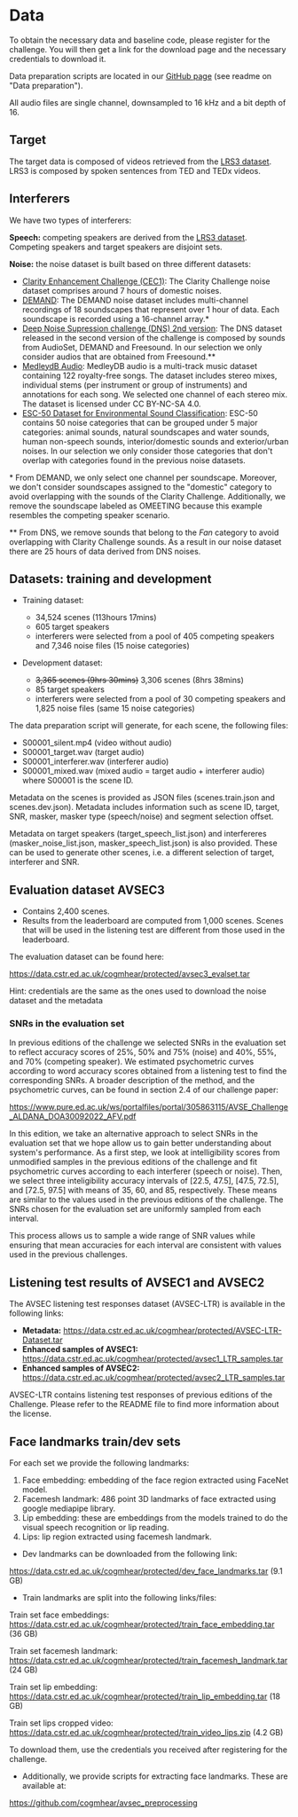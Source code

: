 # Data

To obtain the necessary data and baseline code, please register for the challenge. You will then get a link for the download page and the necessary credentials to download it.

Data preparation scripts are located in our [GitHub page](https://github.com/cogmhear/avse_challenge) (see readme on "Data preparation").

All audio files are single channel, downsampled to 16 kHz and a bit depth of 16.

## Target

The target data is composed of videos retrieved from the [LRS3 dataset](https://mm.kaist.ac.kr/datasets/lip_reading/). LRS3 is composed by spoken sentences from TED and TEDx videos. 

## Interferers

We have two types of interferers:

**Speech:** competing speakers are derived from the [LRS3 dataset](https://mm.kaist.ac.kr/datasets/lip_reading/). Competing speakers and target speakers are disjoint sets.

**Noise:** the noise dataset is built based on three different datasets:

- [Clarity Enhancement Challenge (CEC1)](https://github.com/claritychallenge/clarity/tree/main/recipes/cec1): The Clarity Challenge noise dataset comprises around 7 hours of domestic noises. 
- [DEMAND](https://zenodo.org/record/1227121#.YpZHLRPMLPY): The DEMAND noise dataset includes multi-channel recordings of 18 soundscapes that represent over 1 hour of data. Each soundscape is recorded using a 16-channel array.\*
- [Deep Noise Supression challenge (DNS) 2nd version](https://github.com/microsoft/DNS-Challenge): The DNS dataset released in the second version of the challenge is composed by sounds from AudioSet, DEMAND and Freesound. In our selection we only consider audios that are obtained from Freesound.\*\* 
- [MedleydB Audio](https://medleydb.weebly.com/): MedleyDB audio is a multi-track music dataset containing 122 royalty-free songs. The dataset includes stereo mixes, individual stems (per instrument or group of instruments) and annotations for each song. We selected one channel of each stereo mix. The dataset is licensed under CC BY-NC-SA 4.0. 
- [ESC-50 Dataset for Environmental Sound Classification](https://github.com/karolpiczak/ESC-50): ESC-50 contains 50 noise categories that can be grouped under 5 major categories: animal sounds, natural soundscapes and water sounds, human non-speech sounds, interior/domestic sounds and exterior/urban noises. In our selection we only consider those categories that don't overlap with categories found in the previous noise datasets. 


\* From DEMAND, we only select one channel per soundscape. Moreover, we don't consider soundscapes assigned to the "domestic" category to avoid overlapping with the sounds of the Clarity Challenge. Additionally, we remove the soundscape labeled as OMEETING because this example resembles the competing speaker scenario. 

\*\* From DNS, we remove sounds that belong to the *Fan* category to avoid overlapping with Clarity Challenge sounds. As a result in our noise dataset there are 25 hours of data derived from DNS noises. 

## Datasets: training and development

* Training dataset: 
  - 34,524 scenes (113hours 17mins)
  - 605 target speakers
  - interferers were selected from a pool of 405 competing speakers and 7,346 noise files (15 noise categories)

* Development dataset: 
  - ~~3,365 scenes (9hrs 30mins)~~ 3,306 scenes (8hrs 38mins)
  - 85 target speakers
  - interferers were selected from a pool of 30 competing speakers and 1,825 noise files (same 15 noise categories) 

[//]: # (* Evaluation dataset:)

[//]: # (  - 1,389 scenes &#40;2hrs 23mins&#41;)

[//]: # (  - 2,792 scenes &#40;4hours 32mins&#41;. Divided into 1,396 scenes for leadeboard and 1,396 scenes for listening test &#40;2hours 16 minutes each&#41;.)


The data preparation script will generate, for each scene, the following files:
- S00001_silent.mp4 (video without audio)
- S00001_target.wav (target audio)
- S00001_interferer.wav (interferer audio)
- S00001_mixed.wav (mixed audio = target audio + interferer audio)
where S00001 is the scene ID.

Metadata on the scenes is provided as JSON files (scenes.train.json and scenes.dev.json). Metadata includes information such as scene ID, target, SNR, masker, masker type (speech/noise) and segment selection offset. 

Metadata on target speakers (target_speech_list.json) and interfereres (masker_noise_list.json, masker_speech_list.json) is also provided. These can be used to generate other scenes, i.e. a different selection of target, interferer and SNR.

## Evaluation dataset AVSEC3

- Contains 2,400 scenes. 
- Results from the leaderboard are computed from 1,000 scenes. Scenes that will be used in the listening test are different from those used in the leaderboard.

The evaluation dataset can be found here: 

https://data.cstr.ed.ac.uk/cogmhear/protected/avsec3_evalset.tar

Hint: credentials are the same as the ones used to download the noise dataset and the metadata

### SNRs in the evaluation set

In previous editions of the challenge we selected SNRs in the evaluation set to reflect accuracy scores of 25%, 50% and 75% (noise) and 40%, 55%, and 70% (competing speaker). We estimated psychometric curves according to word accuracy scores obtained from a listening test to find the corresponding SNRs. A broader description of the method, and the psychometric curves, can be found in section 2.4 of our challenge paper:

https://www.pure.ed.ac.uk/ws/portalfiles/portal/305863115/AVSE_Challenge_ALDANA_DOA30092022_AFV.pdf

In this edition, we take an alternative approach to select SNRs in the evaluation set that we hope allow us to gain better understanding about system's performance.
As a first step, we look at intelligibility scores from unmodified samples in the previous editions of the challenge and fit psychometric curves according to each interferer (speech or noise). Then, we select three inteligibility accuracy intervals of [22.5, 47.5], [47.5, 72.5], and [72.5, 97.5] with means of 35, 60, and 85, respectively. These means are similar to the values used in the previous editions of the challenge. The SNRs chosen for the evaluation set are uniformly sampled from each interval.  

This process allows us to sample a wide range of SNR values while ensuring that mean accuracies for each interval are consistent with values used in the previous challenges.


## Listening test results of AVSEC1 and AVSEC2

The AVSEC listening test responses dataset (AVSEC-LTR) is available in the following links:

- **Metadata:**
https://data.cstr.ed.ac.uk/cogmhear/protected/AVSEC-LTR-Dataset.tar
- **Enhanced samples of AVSEC1:**
https://data.cstr.ed.ac.uk/cogmhear/protected/avsec1_LTR_samples.tar
- **Enhanced samples of AVSEC2:**
https://data.cstr.ed.ac.uk/cogmhear/protected/avsec2_LTR_samples.tar


AVSEC-LTR contains listening test responses of previous editions of the Challenge. 
Please refer to the README file to find more information about the license. 

## Face landmarks train/dev sets

For each set we provide the following landmarks:

1) Face embedding: embedding of the face region extracted using FaceNet model.
2) Facemesh landmark: 486 point 3D landmarks of face extracted using google mediapipe library.
3) Lip embedding: these are embeddings from the models trained to do the visual speech recognition or lip reading.
4) Lips: lip region extracted using facemesh landmark.

- Dev landmarks can be downloaded from the following link: 

https://data.cstr.ed.ac.uk/cogmhear/protected/dev_face_landmarks.tar (9.1 GB) 

- Train landmarks are split into the following links/files:

Train set face embeddings: https://data.cstr.ed.ac.uk/cogmhear/protected/train_face_embedding.tar (36 GB) 

Train set facemesh landmark: https://data.cstr.ed.ac.uk/cogmhear/protected/train_facemesh_landmark.tar (24 GB) 

Train set lip embedding: https://data.cstr.ed.ac.uk/cogmhear/protected/train_lip_embedding.tar (18 GB) 

Train set lips cropped video: https://data.cstr.ed.ac.uk/cogmhear/protected/train_video_lips.zip (4.2 GB) 

To download them, use the credentials you received after registering for the challenge.

- Additionally, we provide scripts for extracting face landmarks. These are available at:

https://github.com/cogmhear/avsec_preprocessing


